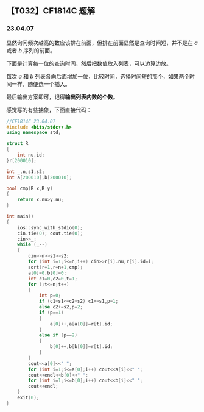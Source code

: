 <head>
    <script src="https://cdn.mathjax.org/mathjax/latest/MathJax.js?config=TeX-AMS-MML_HTMLorMML" type="text/javascript"></script>
    <script type="text/x-mathjax-config">
        MathJax.Hub.Config({
            tex2jax: {
            skipTags: ['script', 'noscript', 'style', 'textarea', 'pre'],
            inlineMath: [['$','$']]
            }
        });
    </script>
</head>

## 【T032】CF1814C 题解
### 23.04.07

显然询问频次越高的数应该排在前面，但排在前面显然是查询时间短，并不是在 $a$ 或者 $b$ 序列的前面。

下面是计算每一位的查询时间，然后把数值放入列表，可以边算边放。

每次 $a$ 和 $b$ 列表各向后面增加一位，比较时间，选择时间短的那个，如果两个时间一样，随便选一个插入。

最后输出方案即可，记得**输出列表内数的个数**。

感觉写的有些抽象，下面直接代码：

```cpp
//CF1814C 23.04.07
#include <bits/stdc++.h>
using namespace std;

struct R
{
    int nu,id;
}r[200010];

int _,n,s1,s2;
int a[200010],b[200010];

bool cmp(R x,R y)
{
    return x.nu>y.nu;
}

int main()
{
    ios::sync_with_stdio(0);
    cin.tie(0); cout.tie(0);
    cin>>_;
    while (_--)
    {
        cin>>n>>s1>>s2;
        for (int i=1;i<=n;i++) cin>>r[i].nu,r[i].id=i;
        sort(r+1,r+n+1,cmp);
        a[0]=0,b[0]=0;
        int c1=0,c2=0,t=1;
        for (;t<=n;t++)
        {
            int p=0;
            if (c1+s1<=c2+s2) c1+=s1,p=1;
            else c2+=s2,p=2;
            if (p==1)
            {
                a[0]++,a[a[0]]=r[t].id;
            }
            else if (p==2)
            {
                b[0]++,b[b[0]]=r[t].id;
            }
        }
        cout<<a[0]<<" ";
        for (int i=1;i<=a[0];i++) cout<<a[i]<<" ";
        cout<<endl<<b[0]<<" ";
        for (int i=1;i<=b[0];i++) cout<<b[i]<<" ";
        cout<<endl;
    }
    exit(0);
} 
```
